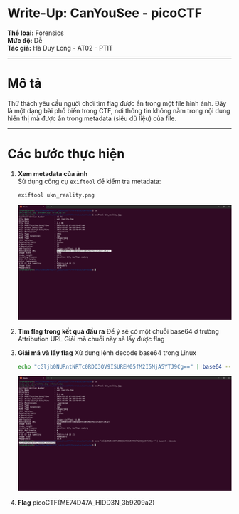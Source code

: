 # Write-Up: CanYouSee - picoCTF

**Thể loại:** Forensics  
**Mức độ:** Dễ  
**Tác giả:** Hà Duy Long - AT02 - PTIT

---

# Mô tả

Thử thách yêu cầu người chơi tìm flag được ẩn trong một file hình ảnh. Đây là một dạng bài phổ biến trong CTF, nơi thông tin không nằm trong nội dung hiển thị mà được ẩn trong metadata (siêu dữ liệu) của file.

---

# Các bước thực hiện

1. **Xem metadata của ảnh**  
   Sử dụng công cụ `exiftool` để kiểm tra metadata:

   ```bash
   exiftool ukn_reality.png
   ```
    ![Sử dụng lệnh exiftool để đọc metadata của ảnh](image1.png)


2. **Tìm flag trong kết quả đầu ra**
    Để ý sẽ có một chuỗi base64 ở trường Attribution URL
    Giải mã chuỗi này sẽ lấy được flag

3. **Giải mã và lấy flag**
    Xử dụng lệnh decode base64 trong Linux
    ```bash
    echo "cGljb0NURntNRTc0RDQ3QV9ISUREM05fM2I5MjA5YTJ9Cg==" | base64 --decode
    ```
    ![](image2.png)

4. **Flag**
    picoCTF{ME74D47A_HIDD3N_3b9209a2}